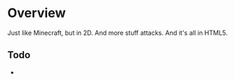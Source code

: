 # Overview #

Just like Minecraft, but in 2D. And more stuff attacks. And it's all in HTML5.

## Todo ##

  * 